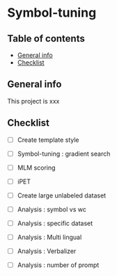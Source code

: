 # Symbol-tuning

## Table of contents
* [General info](#general-info)
* [Checklist](#checklist)


## General info
This project is xxx

## Checklist 
- [ ] Create template style
- [ ] Symbol-tuning : gradient search 
- [ ] MLM scoring 
- [ ] iPET 
- [ ] Create large unlabeled dataset 
- [ ] Analysis : symbol vs wc 
- [ ] Analysis : specific dataset 
- [ ] Analysis : Multi lingual 
- [ ] Analysis : Verbalizer 
- [ ] Analysis : number of prompt 


